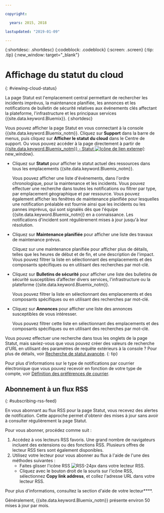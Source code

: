 ```yaml
---

copyright:

  years: 2015, 2018

lastupdated: "2019-01-09"

---
```


{:shortdesc: .shortdesc}
{:codeblock: .codeblock}
{:screen: .screen}
{:tip: .tip}
{:new_window: target="_blank"}

# Affichage du statut du cloud
{: #viewing-cloud-status}

La page Statut est l'emplacement central permettant de rechercher les incidents imprévus, la maintenance planifiée, les annonces et les notifications de bulletin de sécurité relatives aux événements clés affectant la plateforme, l'infrastructure et les principaux services {{site.data.keyword.Bluemix}}.
{:shortdesc}

Vous pouvez afficher la page Statut en vous connectant à la console {{site.data.keyword.Bluemix_notm}}. Cliquez sur **Support** dans la barre de menus, puis cliquez sur **Afficher le statut du cloud** dans le Centre de support. Ou vous pouvez accéder à la page directement à partir de [{{site.data.keyword.Bluemix_notm}} - Statut ![Icône de lien externe](../icons/launch-glyph.svg "Icône de lien externe")](https://cloud.ibm.com/status){: new_window}.

* Cliquez sur **Statut** pour afficher le statut actuel des ressources dans tous les emplacements {{site.data.keyword.Bluemix_notm}}. 

  Vous pouvez afficher une liste d'événements, dans l'ordre chronologique, pour la maintenance et les incidents. Vous pouvez effectuer une recherche dans toutes les notifications ou filtrer par type, par emplacement géographique et par ressource. Vous pouvez également afficher les fenêtres de maintenance planifiée pour lesquelles une notification préalable est fournie ainsi que les incidents ou les pannes imprévus, qui sont signalés dès que l'équipe {{site.data.keyword.Bluemix_notm}} en a connaissance. Les notifications d'incident sont régulièrement mises à jour jusqu'à leur résolution.

* Cliquez sur **Maintenance planifiée** pour afficher une liste des travaux de maintenance prévus. 

  Cliquez sur une maintenance planifiée pour afficher plus de détails, telles que les heures de début et de fin, et une description de l'impact. Vous pouvez filtrer la liste en sélectionnant des emplacements et des composants spécifiques ou en utilisant des recherches par mot-clé.

* Cliquez sur **Bulletins de sécurité** pour afficher une liste des bulletins de sécurité susceptibles d’affecter divers services, l'infrastructure ou la plateforme {{site.data.keyword.Bluemix_notm}}.

  Vous pouvez filtrer la liste en sélectionnant des emplacements et des composants spécifiques ou en utilisant des recherches par mot-clé.

* Cliquez sur **Annonces** pour afficher une liste des annonces susceptibles de vous intéresser.

  Vous pouvez filtrer cette liste en sélectionnant des emplacements et des composants spécifiques ou en utilisant des recherches par mot-clé.

Vous pouvez effectuer une recherche dans tous les onglets de la page Statut, mais saviez-vous que vous pouvez créer des valeurs de recherche d'URL en utilisant des paramètres de requête extérieurs à la console ? Pour plus de détails, voir [Recherche de statut avancée](/docs/get-support/status_search.html).
{: tip}

Pour plus d'informations sur le type de notifications par courrier électronique que vous pouvez recevoir en fonction de votre type de compte, voir [Définition des préférences de courrier](/docs/account/email.html). 

## Abonnement à un flux RSS
{: #subscribing-rss-feed}

En vous abonnant au flux RSS pour la page Statut, vous recevez des alertes de notification. Cette approche permet d'obtenir des mises à jour sans avoir à consulter régulièrement la page Statut.

Pour vous abonner, procédez comme suit :

1. Accédez à vos lecteurs RSS favoris. Une grand nombre de navigateurs incluent des extensions ou des fonctions RSS. Plusieurs offres de lecteur RSS tiers sont également disponibles. 
2. Utilisez votre lecteur pour vous abonner au flux à l'aide de l'une des méthodes suivantes :
    * Faites glisser l'icône RSS ![RSS-24px](../icons/RSS-24px.svg) dans votre lecteur RSS.
    * Cliquez avec le bouton droit de la souris sur l'icône RSS, sélectionnez **Copy link address**, et collez l'adresse URL dans votre lecteur RSS.

Pour plus d'informations, consultez la section d'aide de votre lecteur****.

Généralement, {{site.data.keyword.Bluemix_notm}} présente environ 50 mises à jour par mois.








